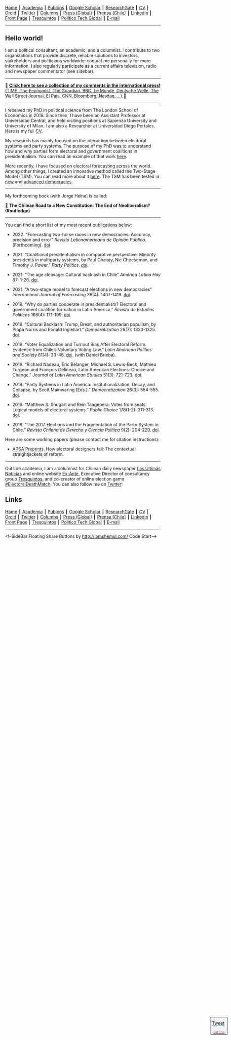 [Home](https://kennethbunker.github.io/) ┃ [Academia](https://www.researchgate.net/profile/Kenneth-Bunker) ┃  [Publons](https://publons.com/researcher/1861400/kenneth-bunker/) ┃ [Google Scholar](https://scholar.google.cl/citations?user=kFHaW6wAAAAJ&hl) ┃ [ResearchGate](https://www.researchgate.net/profile/Kenneth-Bunker) ┃ [CV](https://www.dropbox.com/s/e1hjycqkmixr5x5/CV_Kenneth_Bunker.pdf?dl=0) ┃ [Orcid](https://orcid.org/0000-0002-4579-6132) ┃ [Twitter](https://twitter.com/kennethbunker) ┃ [Columns](https://kennethbunker.github.io/columns) ┃ [Press (Global)](https://kennethbunker.github.io/press) ┃ [Prensa (Chile)](https://kennethbunker.github.io/prensa) ┃ [LinkedIn](https://cl.linkedin.com/in/kennethbunker) ┃ [Front Page](https://kennethbunker.github.io/covers) ┃ [Tresquintos](https://tresquintos.cl) ┃ [Politico Tech Global](https://politicotechglobal.com) ┃ [E-mail](mailto:kabunker@gmail.com)

---

## Hello world!

I am a political consultant, an academic, and a columnist. I contribute to two organizations that provide discrete, reliable solutions to investors, stakeholders and politicians worldwide: contact me personally for more information. I also regularly participate as a current affairs television, radio and newspaper commentator (see sidebar).

---

📍 [**Click here to see a collection of my comments in the international press!** (TIME, The Economist, The Guardian, BBC, Le Monde, Deutsche Welle, The Wall Street Journal, El País, CNN, Bloomberg, Nasdaq, ...)](https://kennethbunker.github.io/press).📍

---

I received my PhD in political science from The London School of Economics in 2016. Since then, I have been an Assistant Professor at Universidad Central, and held visiting positions at Sapienza University and University of Milan. I am also a Researcher at Universidad Diego Portales. Here is my full [CV](https://www.dropbox.com/s/e1hjycqkmixr5x5/CV_Kenneth_Bunker.pdf?dl=0).

My research has mainly focused on the interaction between electoral systems and party systems. The purpose of my PhD was to understand how and why parties form electoral and government coalitions in presidentialism. You can read an example of that work [here](https://doi.org/10.18042/cepc/rep.186.06).

More recently, I have focused on electoral forecasting across the world. Among other things, I created an innovative method called the Two-Stage Model (TSM). You can read more about it [here](https://www.researchgate.net/publication/334836295_A_two-stage_model_to_forecast_elections_in_developing_democracies). The TSM has been tested in [new](https://www.researchgate.net/publication/334836295_A_two-stage_model_to_forecast_elections_in_developing_democracies) and [advanced democracies](https://www.researchgate.net/publication/336312679_Forecasting_elections_in_Italy).

---

My forthcoming book (with Jorge Heine) is called:

💎 **The Chilean Road to a New Constitution: The End of Neoliberalism? (Routledge)**

---

You can find a short list of my most recent publications below:

* 2022\. “Forecasting two-horse races in new democracies: Accuracy, precision and error” *Revista Lationamericana de Opinión Pública*. (Forthcoming). [doi](https://doi.org/10.14201/rlop.25374)

* 2021\. “Coalitional presidentialism in comparative perspective: Minority presidents in multiparty systems, by Paul Chaisty, Nic Cheeseman, and Timothy J. Power.” *Party Politics*. [doi](https://doi.org/10.1177/1354068820984270).

* 2021\. “The age cleavage: Cultural backlash in Chile” *América Latina Hoy* 87: 1-26. [doi](https://doi.org/10.14201/alh).

* 2021\. “A two-stage model to forecast elections in new democracies” *International Journal of Forecasting* 36(4): 1407-1419. [doi](https://doi.org/10.1016/j.ijforecast.2020.02.004).

* 2019\. “Why do parties cooperate in presidentialism? Electoral and government coalition formation in Latin America.” *Revista de Estudios Políticos* 186(4): 171-199. [doi](https://doi.org/10.18042/cepc/rep.186.06).

* 2019\. “Cultural Backlash: Trump, Brexit, and authoritarian populism, by Pippa Norris and Ronald Inglehart.” *Democratization* 26(7): 1323-1325. [doi](https://doi.org/%2010.1080/13510347.2019.1601705).

* 2019\. “Voter Equalization and Turnout Bias After Electoral Reform: Evidence from Chile’s Voluntary Voting Law.” *Latin American Politics and Society* 61(4): 23-46. [doi](https://doi.org/10.1017/lap.2019.23). (with Daniel Brieba).

* 2019\. “Richard Nadeau, Éric Bélanger, Michael S. Lewis-Beck, Mathieu Turgeon and François Gélineau, Latin American Elections: Choice and Change.” *Journal of Latin American Studies* 51(3): 721-723. [doi](https://doi.org/10.1017/S0022216X19000798).

* 2019\. “Party Systems in Latin America: Institutionalization, Decay, and Collapse, by Scott Mainwaring (Eds.).” *Democratization* 26(3): 554-555. [doi](https://doi.org/10.1007/s11127-018-0613-6).

* 2019\. “Matthew S. Shugart and Rein Taagepera: Votes from seats: Logical models of electoral systems.” *Public Choice* 178(1-2): 311-313. [doi](https://doi.org/10.1080/13510347.2018.1536123).

* 2018\. “The 2017 Elections and the Fragmentation of the Party System in Chile.” *Revista Chilena de Derecho y Ciencia Política* 9(2): 204-229. [doi](http://10.0.30.90/RCHDYCP-V9N2-ART1823).

Here are some working papers (please contact me for citation instructions):

* [APSA Preprints](https://preprints.apsanet.org/engage/api-gateway/apsa/assets/orp/resource/item/5ec630f0bd035400191def57/original/how-electoral-designers-fail-the-contextual-straightjackets-of-reform.pdf). How electoral designers fail: The contextual straightjackets of reform.

---

Outside academia, I am a columnist for Chilean daily newspaper [Las Últimas Noticias](http://www.lun.com/) and online website [Ex-Ante](http://www.ex-ante.cl/), Executive Director of consultancy group [Tresquintos](http://www.tresquintos.cl/), and co-creator of online election game [#ElectoralDeathMatch](http://www.twitter.com/electoraldeathm). You can also follow me on [Twitter](http://www.twitter.com/kennethbunker)!

## Links

[Home](https://kennethbunker.github.io/) ┃ [Academia](https://www.researchgate.net/profile/Kenneth-Bunker) ┃  [Publons](https://publons.com/researcher/1861400/kenneth-bunker/) ┃ [Google Scholar](https://scholar.google.cl/citations?user=kFHaW6wAAAAJ&hl) ┃ [ResearchGate](https://www.researchgate.net/profile/Kenneth-Bunker) ┃ [CV](https://www.dropbox.com/s/e1hjycqkmixr5x5/CV_Kenneth_Bunker.pdf?dl=0) ┃ [Orcid](https://orcid.org/0000-0002-4579-6132) ┃ [Twitter](https://twitter.com/kennethbunker) ┃ [Columns](https://kennethbunker.github.io/columns) ┃ [Press (Global)](https://kennethbunker.github.io/press) ┃ [Prensa (Chile)](https://kennethbunker.github.io/prensa) ┃ [LinkedIn](https://cl.linkedin.com/in/kennethbunker) ┃ [Front Page](https://kennethbunker.github.io/covers) ┃ [Tresquintos](https://tresquintos.cl) ┃ [Politico Tech Global](https://politicotechglobal.com) ┃ [E-mail](mailto:kabunker@gmail.com)

---

<!–SideBar Floating Share Buttons by http://iamshemul.com/ Code Start–>
<style>
#pageshare {position:fixed; bottom:15%; right:10px; float:left; border: 1px solid black; border-radius:5px;-moz-border-radius:5px;-webkit-border-radius:5px;background-color:#eff3fa;padding:0 0 2px 0;z-index:10;}
#pageshare .sbutton {float:left;clear:both;margin:5px 5px 0 5px;}
.fb_share_count_top {width:48px !important;}
.fb_share_count_top, .fb_share_count_inner {-moz-border-radius:3px;-webkit-border-radius:3px;}
.FBConnectButton_Small, .FBConnectButton_RTL_Small {width:49px !important; -moz-border-radius:3px;-webkit-border-radius:3px;}
.FBConnectButton_Small .FBConnectButton_Text {padding:2px 2px 3px !important;-moz-border-radius:3px;-webkit-border-radius:3px;font-size:8px;}
</style>
<div id='pageshare' title="Share This With Your Friends">
<div class='sbutton' id='gb'><script src="http://connect.facebook.net/en_US/all.js#xfbml=1"></script><fb:like layout="box_count" show_faces="false" font=""></fb:like></div>
<div class='sbutton' id='rt'><a href="http://twitter.com/share" class="twitter-share-button" data-count="vertical" >Tweet</a><script src='http://platform.twitter.com/widgets.js' type="text/javascript"></script></div>
<div class='sbutton' id='gplusone'><script type="text/javascript" src="https://apis.google.com/js/plusone.js"></script><g:plusone size="tall"></g:plusone></div>
<div class='sbutton' id='su'><script src="http://www.stumbleupon.com/hostedbadge.php?s=5"></script></div>
<div class='sbutton' id='digg' style='margin-left:3px;width:48px'><script src='http://widgets.digg.com/buttons.js' type='text/javascript'></script><a class="DiggThisButton DiggMedium"></a></div>
<br/><div style="clear: both;font-size: 9px;text-align:center;"><a href="http://iamshemul.com/?p=310" target="blank"><font color="red">Get This<font></font></font></a></div></div>
<!–SideBar Floating Share Buttons by htthttp://iamshemul.com/ Code End–>
